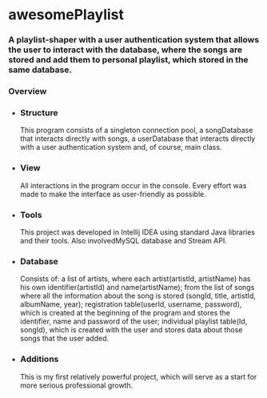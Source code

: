 # awesomePlaylist
<h3>A playlist-shaper with a user authentication system that allows the user to interact with the database, where the songs 
are stored and add them to personal playlist, which stored in the same database.</h3>
<h3>Overview</h3>
<ul>
<li><h3>Structure</h3>
This program consists of a singleton connection pool, a songDatabase that interacts directly with songs, a userDatabase
that interacts directly with a user authentication system and, of course, main class.
</li>
<li><h3>View</h3>
All interactions in the program occur in the console. Every effort was made to make the interface as user-friendly as 
possible.
</li>
<li><h3>Tools</h3>
This project was developed in Intellij IDEA using standard Java libraries and their tools. Also involvedMySQL database and 
Stream API.
</li>
<li><h3>Database</h3>
Consists of: a list of artists, where each artist(artistId, artistName) has his own identifier(artistId) and
name(artistName); from the list of songs where all the information about the song is stored (songId, title, artistId,
albumName, year); registration table(userId, username, password), which is created at the beginning of the program and stores
the identifier, name and password of the user; individual playlist table(Id, songId), which is created with the user and
stores data about those songs that the user added.
</li>
<li><h3>Additions</h3>
This is my first relatively powerful project, which will serve as a start for more serious professional growth.
</li>
</ul>
